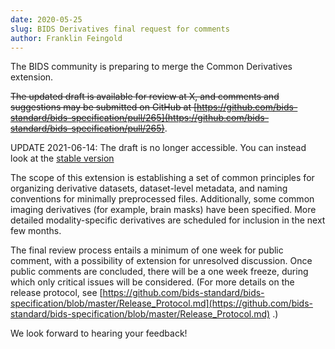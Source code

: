 ```yaml
---
date: 2020-05-25
slug: BIDS Derivatives final request for comments
author: Franklin Feingold
---
```


The BIDS community is preparing to merge the Common Derivatives extension.

<!-- more -->

~~The updated draft is available for review at X, and comments and suggestions may be submitted on GitHub at [https://github.com/bids-standard/bids-specification/pull/265](https://github.com/bids-standard/bids-specification/pull/265)~~.

UPDATE 2021-06-14: The draft is no longer accessible. You can instead look at the [stable version](https://bids-specification.readthedocs.io/en/stable/05-derivatives/01-introduction.html)


The scope of this extension is establishing a set of common principles for organizing derivative datasets, dataset-level metadata, and naming conventions for minimally preprocessed files. Additionally, some common imaging derivatives (for example, brain masks) have been specified. More detailed modality-specific derivatives are scheduled for inclusion in the next few months.

The final review process entails a minimum of one week for public comment, with a possibility of extension for unresolved discussion. Once public comments are concluded, there will be a one week freeze, during which only critical issues will be considered. (For more details on the release protocol, see [https://github.com/bids-standard/bids-specification/blob/master/Release_Protocol.md](https://github.com/bids-standard/bids-specification/blob/master/Release_Protocol.md) .)

We look forward to hearing your feedback!
